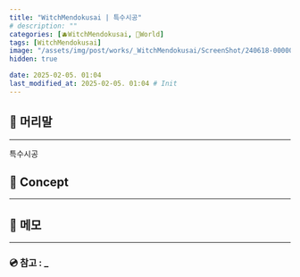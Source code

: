 ```yaml
---
title: "WitchMendokusai | 특수시공"
# description: ""
categories: [🫐WitchMendokusai, 🥥World]
tags: [WitchMendokusai]
image: "/assets/img/post/works/_WitchMendokusai/ScreenShot/240618-000000.png"
hidden: true

date: 2025-02-05. 01:04
last_modified_at: 2025-02-05. 01:04 # Init
---
```


## 📀 머리말

---

특수시공  

## 📀 Concept

---

## 📀 메모

---

### 💿 참고 : _
